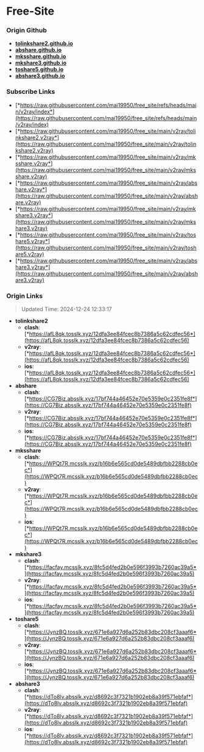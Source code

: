 # Free-Site

### Origin Github

- [**tolinkshare2.github.io**](https://github.com/tolinkshare2/tolinkshare2.github.io)
- [**abshare.github.io**](https://github.com/abshare/abshare.github.io)
- [**mksshare.github.io**](https://github.com/mksshare/mksshare.github.io)
- [**mkshare3.github.io**](https://github.com/mkshare3/mkshare3.github.io)
- [**toshare5.github.io**](https://github.com/toshare5/toshare5.github.io)
- [**abshare3.github.io**](https://github.com/abshare3/abshare3.github.io)

### Subscribe Links

- [*https://raw.githubusercontent.com/mai19950/free_site/refs/heads/main/v2ray/index*](https://raw.githubusercontent.com/mai19950/free_site/refs/heads/main/v2ray/index)
- [*https://raw.githubusercontent.com/mai19950/free_site/main/v2ray/tolinkshare2.v2ray*](https://raw.githubusercontent.com/mai19950/free_site/main/v2ray/tolinkshare2.v2ray)
- [*https://raw.githubusercontent.com/mai19950/free_site/main/v2ray/mksshare.v2ray*](https://raw.githubusercontent.com/mai19950/free_site/main/v2ray/mksshare.v2ray)
- [*https://raw.githubusercontent.com/mai19950/free_site/main/v2ray/abshare.v2ray*](https://raw.githubusercontent.com/mai19950/free_site/main/v2ray/abshare.v2ray)
- [*https://raw.githubusercontent.com/mai19950/free_site/main/v2ray/mkshare3.v2ray*](https://raw.githubusercontent.com/mai19950/free_site/main/v2ray/mkshare3.v2ray)
- [*https://raw.githubusercontent.com/mai19950/free_site/main/v2ray/toshare5.v2ray*](https://raw.githubusercontent.com/mai19950/free_site/main/v2ray/toshare5.v2ray)
- [*https://raw.githubusercontent.com/mai19950/free_site/main/v2ray/abshare3.v2ray*](https://raw.githubusercontent.com/mai19950/free_site/main/v2ray/abshare3.v2ray)

### Origin Links

> Updated Time: 2024-12-24 12:33:17

- **tolinkshare2**
  - **clash**: [*https://afL8qk.tosslk.xyz/12dfa3ee84fcec8b7386a5c62cdfec56*](https://afL8qk.tosslk.xyz/12dfa3ee84fcec8b7386a5c62cdfec56)
  - **v2ray**: [*https://afL8qk.tosslk.xyz/12dfa3ee84fcec8b7386a5c62cdfec56*](https://afL8qk.tosslk.xyz/12dfa3ee84fcec8b7386a5c62cdfec56)
  - **ios**: [*https://afL8qk.tosslk.xyz/12dfa3ee84fcec8b7386a5c62cdfec56*](https://afL8qk.tosslk.xyz/12dfa3ee84fcec8b7386a5c62cdfec56)
- **abshare**
  - **clash**: [*https://CG7Biz.absslk.xyz/17bf744a46452e70e5359e0c2351fe8f*](https://CG7Biz.absslk.xyz/17bf744a46452e70e5359e0c2351fe8f)
  - **v2ray**: [*https://CG7Biz.absslk.xyz/17bf744a46452e70e5359e0c2351fe8f*](https://CG7Biz.absslk.xyz/17bf744a46452e70e5359e0c2351fe8f)
  - **ios**: [*https://CG7Biz.absslk.xyz/17bf744a46452e70e5359e0c2351fe8f*](https://CG7Biz.absslk.xyz/17bf744a46452e70e5359e0c2351fe8f)
- **mksshare**
  - **clash**: [*https://WPQt7R.mcsslk.xyz/b16b6e565cd0de5489dbfbb2288cb0ec*](https://WPQt7R.mcsslk.xyz/b16b6e565cd0de5489dbfbb2288cb0ec)
  - **v2ray**: [*https://WPQt7R.mcsslk.xyz/b16b6e565cd0de5489dbfbb2288cb0ec*](https://WPQt7R.mcsslk.xyz/b16b6e565cd0de5489dbfbb2288cb0ec)
  - **ios**: [*https://WPQt7R.mcsslk.xyz/b16b6e565cd0de5489dbfbb2288cb0ec*](https://WPQt7R.mcsslk.xyz/b16b6e565cd0de5489dbfbb2288cb0ec)
- **mkshare3**
  - **clash**: [*https://facfay.mcsslk.xyz/8fc5d4fed2b0e596f3993b7260ac39a5*](https://facfay.mcsslk.xyz/8fc5d4fed2b0e596f3993b7260ac39a5)
  - **v2ray**: [*https://facfay.mcsslk.xyz/8fc5d4fed2b0e596f3993b7260ac39a5*](https://facfay.mcsslk.xyz/8fc5d4fed2b0e596f3993b7260ac39a5)
  - **ios**: [*https://facfay.mcsslk.xyz/8fc5d4fed2b0e596f3993b7260ac39a5*](https://facfay.mcsslk.xyz/8fc5d4fed2b0e596f3993b7260ac39a5)
- **toshare5**
  - **clash**: [*https://JynzBQ.tosslk.xyz/671e6a927d6a252b83dbc208cf3aaaf6*](https://JynzBQ.tosslk.xyz/671e6a927d6a252b83dbc208cf3aaaf6)
  - **v2ray**: [*https://JynzBQ.tosslk.xyz/671e6a927d6a252b83dbc208cf3aaaf6*](https://JynzBQ.tosslk.xyz/671e6a927d6a252b83dbc208cf3aaaf6)
  - **ios**: [*https://JynzBQ.tosslk.xyz/671e6a927d6a252b83dbc208cf3aaaf6*](https://JynzBQ.tosslk.xyz/671e6a927d6a252b83dbc208cf3aaaf6)
- **abshare3**
  - **clash**: [*https://dTo8lv.absslk.xyz/d8692c3f7321b1902eb8a39f571ebfaf*](https://dTo8lv.absslk.xyz/d8692c3f7321b1902eb8a39f571ebfaf)
  - **v2ray**: [*https://dTo8lv.absslk.xyz/d8692c3f7321b1902eb8a39f571ebfaf*](https://dTo8lv.absslk.xyz/d8692c3f7321b1902eb8a39f571ebfaf)
  - **ios**: [*https://dTo8lv.absslk.xyz/d8692c3f7321b1902eb8a39f571ebfaf*](https://dTo8lv.absslk.xyz/d8692c3f7321b1902eb8a39f571ebfaf)
